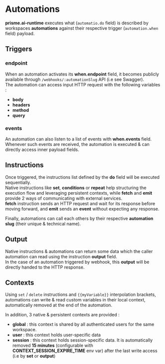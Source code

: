 # Automations

**prisme.ai-runtime** executes what (`automatio.do` field) is described by workspaces **automations** against their respective trigger (`automation.when` field) payload.    

## Triggers  

### endpoint  
When an automation activates its **when.endpoint** field, it becomes publicly available through `/webhooks/:automationSlug` API (i.e see Swagger).  
The automation can access input HTTP request with the following variables :  
- **body**  
- **headers**  
- **method**  
- **query**  

### events  
An automation can also listen to a list of events with **when.events** field.  
Whenever such events are received, the automation is executed & can directly access inner payload fields.

## Instructions  
Once triggered, the instructions list defined by the **do** field will be executed sequentially.  
Native instructions like **set**, **conditions** or **repeat** help structuring the execution flow and leveraging persistent contexts, while **fetch** and **emit** provide 2 ways of communicating with external services.  
**fetch** instruction sends an HTTP request and wait for its response before moving forward, and **emit** sends an **event** without expecting any response.  

Finally, automations can call each others by their respective **automation slug** (their unique & technical name).

## Output  
Native instructions & automations can return some data which the caller automation can read using the instruction **output** field.  
In the case of an automation triggered by webhook, this **output** will be directly handed to the HTTP response.

## Contexts  
Using `set` / `delete` instructions and `{{myVariable}}` interpolation brackets, automations can write & read custom variables in their local context, automatically removed at the end of the automation.  

In addition, 3 native & persistent contexts are provided :  
- **global** : this context is shared by all authenticated users for the same workspace.  
- **user** : this context holds user-specific data  
- **session** : this context holds session-specific data. It is automatically removed **15 minutes** (configurable with **CONTEXT_SESSION_EXPIRE_TIME** env var) after the last write access (i.e by **set** or **output**)
